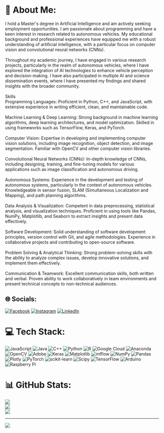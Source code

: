 # 💫 About Me:
I hold a Master's degree in Artificial Intelligence and am actively seeking employment opportunities. I am passionate about programming and have a keen interest in research related to autonomous vehicles. My educational background and professional experiences have equipped me with a robust understanding of artificial intelligence, with a particular focus on computer vision and convolutional neural networks (CNNs).<br><br>Throughout my academic journey, I have engaged in various research projects, particularly in the realm of autonomous vehicles, where I have explored the integration of AI technologies to enhance vehicle perception and decision-making. I have also participated in multiple AI and science dissemination events, where I have presented my findings and shared insights with the broader community.<br><br>Skills<br>Programming Languages: Proficient in Python, C++, and JavaScript, with extensive experience in writing efficient, clean, and maintainable code.<br><br>Machine Learning & Deep Learning: Strong background in machine learning algorithms, deep learning architectures, and model optimization. Skilled in using frameworks such as TensorFlow, Keras, and PyTorch.<br><br>Computer Vision: Expertise in developing and implementing computer vision solutions, including image recognition, object detection, and image segmentation. Familiar with OpenCV and other computer vision libraries.<br><br>Convolutional Neural Networks (CNNs): In-depth knowledge of CNNs, including designing, training, and fine-tuning models for various applications such as image classification and autonomous driving.<br><br>Autonomous Systems: Experience in the development and testing of autonomous systems, particularly in the context of autonomous vehicles. Knowledgeable in sensor fusion, SLAM (Simultaneous Localization and Mapping), and path planning algorithms.<br><br>Data Analysis & Visualization: Competent in data preprocessing, statistical analysis, and visualization techniques. Proficient in using tools like Pandas, NumPy, Matplotlib, and Seaborn to extract insights and present data effectively.<br><br>Software Development: Solid understanding of software development principles, version control with Git, and agile methodologies. Experience in collaborative projects and contributing to open-source software.<br><br>Problem Solving & Analytical Thinking: Strong problem-solving skills with the ability to analyze complex issues, develop innovative solutions, and implement them effectively.<br><br>Communication & Teamwork: Excellent communication skills, both written and verbal. Proven ability to work collaboratively in team environments and present technical concepts to non-technical audiences.


## 🌐 Socials:
[![Facebook](https://img.shields.io/badge/Facebook-%231877F2.svg?logo=Facebook&logoColor=white)](https://facebook.com/David.Shenaider) [![Instagram](https://img.shields.io/badge/Instagram-%23E4405F.svg?logo=Instagram&logoColor=white)](https://instagram.com/david_velazcom) [![LinkedIn](https://img.shields.io/badge/LinkedIn-%230077B5.svg?logo=linkedin&logoColor=white)](https://linkedin.com/in/david-velazco-7671911a2/) 

# 💻 Tech Stack:
![JavaScript](https://img.shields.io/badge/javascript-%23323330.svg?style=for-the-badge&logo=javascript&logoColor=%23F7DF1E) ![Java](https://img.shields.io/badge/java-%23ED8B00.svg?style=for-the-badge&logo=openjdk&logoColor=white) ![C++](https://img.shields.io/badge/c++-%2300599C.svg?style=for-the-badge&logo=c%2B%2B&logoColor=white) ![Python](https://img.shields.io/badge/python-3670A0?style=for-the-badge&logo=python&logoColor=ffdd54) ![R](https://img.shields.io/badge/r-%23276DC3.svg?style=for-the-badge&logo=r&logoColor=white) ![Google Cloud](https://img.shields.io/badge/GoogleCloud-%234285F4.svg?style=for-the-badge&logo=google-cloud&logoColor=white) ![Anaconda](https://img.shields.io/badge/Anaconda-%2344A833.svg?style=for-the-badge&logo=anaconda&logoColor=white) ![OpenCV](https://img.shields.io/badge/opencv-%23white.svg?style=for-the-badge&logo=opencv&logoColor=white) ![Adobe](https://img.shields.io/badge/adobe-%23FF0000.svg?style=for-the-badge&logo=adobe&logoColor=white) ![Keras](https://img.shields.io/badge/Keras-%23D00000.svg?style=for-the-badge&logo=Keras&logoColor=white) ![Matplotlib](https://img.shields.io/badge/Matplotlib-%23ffffff.svg?style=for-the-badge&logo=Matplotlib&logoColor=black) ![mlflow](https://img.shields.io/badge/mlflow-%23d9ead3.svg?style=for-the-badge&logo=numpy&logoColor=blue) ![NumPy](https://img.shields.io/badge/numpy-%23013243.svg?style=for-the-badge&logo=numpy&logoColor=white) ![Pandas](https://img.shields.io/badge/pandas-%23150458.svg?style=for-the-badge&logo=pandas&logoColor=white) ![Plotly](https://img.shields.io/badge/Plotly-%233F4F75.svg?style=for-the-badge&logo=plotly&logoColor=white) ![PyTorch](https://img.shields.io/badge/PyTorch-%23EE4C2C.svg?style=for-the-badge&logo=PyTorch&logoColor=white) ![scikit-learn](https://img.shields.io/badge/scikit--learn-%23F7931E.svg?style=for-the-badge&logo=scikit-learn&logoColor=white) ![Scipy](https://img.shields.io/badge/SciPy-%230C55A5.svg?style=for-the-badge&logo=scipy&logoColor=%white) ![TensorFlow](https://img.shields.io/badge/TensorFlow-%23FF6F00.svg?style=for-the-badge&logo=TensorFlow&logoColor=white) ![Arduino](https://img.shields.io/badge/-Arduino-00979D?style=for-the-badge&logo=Arduino&logoColor=white) ![Raspberry Pi](https://img.shields.io/badge/-RaspberryPi-C51A4A?style=for-the-badge&logo=Raspberry-Pi)
# 📊 GitHub Stats:
![](https://github-readme-stats.vercel.app/api?username=DavidVelazco26&theme=dark&hide_border=true&include_all_commits=true&count_private=true)<br/>
![](https://github-readme-streak-stats.herokuapp.com/?user=DavidVelazco26&theme=dark&hide_border=true)<br/>
![](https://github-readme-stats.vercel.app/api/top-langs/?username=DavidVelazco26&theme=dark&hide_border=true&include_all_commits=true&count_private=true&layout=compact)

---
[![](https://visitcount.itsvg.in/api?id=DavidVelazco26&icon=0&color=1)](https://visitcount.itsvg.in)

<!-- Proudly created with GPRM ( https://gprm.itsvg.in ) -->
